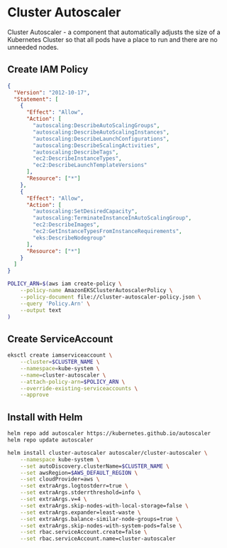 # Cluster Autoscaler
Cluster Autoscaler - a component that automatically adjusts the size of a Kubernetes Cluster so that all pods have a place to run and there are no unneeded nodes.
## Create IAM Policy
``` json title="cluster-autoscaler-policy.json"
{
  "Version": "2012-10-17",
  "Statement": [
    {
      "Effect": "Allow",
      "Action": [
        "autoscaling:DescribeAutoScalingGroups",
        "autoscaling:DescribeAutoScalingInstances",
        "autoscaling:DescribeLaunchConfigurations",
        "autoscaling:DescribeScalingActivities",
        "autoscaling:DescribeTags",
        "ec2:DescribeInstanceTypes",
        "ec2:DescribeLaunchTemplateVersions"
      ],
      "Resource": ["*"]
    },
    {
      "Effect": "Allow",
      "Action": [
        "autoscaling:SetDesiredCapacity",
        "autoscaling:TerminateInstanceInAutoScalingGroup",
        "ec2:DescribeImages",
        "ec2:GetInstanceTypesFromInstanceRequirements",
        "eks:DescribeNodegroup"
      ],
      "Resource": ["*"]
    }
  ]
}
```
``` bash
POLICY_ARN=$(aws iam create-policy \
    --policy-name AmazonEKSClusterAutoscalerPolicy \
    --policy-document file://cluster-autoscaler-policy.json \
    --query 'Policy.Arn' \
    --output text
)
```
## Create ServiceAccount
``` bash
eksctl create iamserviceaccount \
    --cluster=$CLUSTER_NAME \
    --namespace=kube-system \
    --name=cluster-autoscaler \
    --attach-policy-arn=$POLICY_ARN \
    --override-existing-serviceaccounts \
    --approve
```
## Install with Helm
``` bash
helm repo add autoscaler https://kubernetes.github.io/autoscaler
helm repo update autoscaler

helm install cluster-autoscaler autoscaler/cluster-autoscaler \
    --namespace kube-system \
    --set autoDiscovery.clusterName=$CLUSTER_NAME \
    --set awsRegion=$AWS_DEFAULT_REGION \
    --set cloudProvider=aws \
    --set extraArgs.logtostderr=true \
    --set extraArgs.stderrthreshold=info \
    --set extraArgs.v=4 \
    --set extraArgs.skip-nodes-with-local-storage=false \
    --set extraArgs.expander=least-waste \
    --set extraArgs.balance-similar-node-groups=true \
    --set extraArgs.skip-nodes-with-system-pods=false \
    --set rbac.serviceAccount.create=false \
    --set rbac.serviceAccount.name=cluster-autoscaler
```
